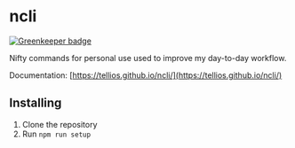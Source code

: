 # ncli

[![Greenkeeper badge](https://badges.greenkeeper.io/Tellios/ncli.svg)](https://greenkeeper.io/)

Nifty commands for personal use used to improve my day-to-day workflow.

Documentation: [https://tellios.github.io/ncli/](https://tellios.github.io/ncli/)

## Installing

1. Clone the repository
2. Run `npm run setup`
